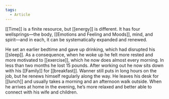 ```yaml
---
tags:
  - Article
---
```

[[Time]] is a finite resource, but [[energy]] is different. It has four wellsprings—the body, [[Emotions and Feeling and Moods]], mind, and spirit—and in each, it can be systematically expanded and renewed.

He set an earlier bedtime and gave up drinking, which had disrupted his [[sleep]]. 
As a consequence, when he woke up he felt more rested and more motivated to [[exercise]], which he now does almost every morning. In less than two months he lost 15 pounds. 
After working out he now sits down with his [[Family]] for [[breakfast]]. 
Wanner still puts in long hours on the job, but he renews himself regularly along the way. 
He leaves his desk for [[lunch]] and usually takes a morning and an afternoon walk outside. 
When he arrives at home in the evening, he’s more relaxed and better able to connect with his wife and children.